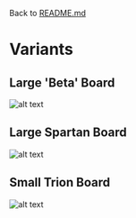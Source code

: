 Back to [README.md](../README.md)

# Variants

## Large 'Beta' Board

![alt text](https://raw.githubusercontent.com/randyrossi/vicii-kawari/main/doc/images/3T_Jumpers.png)

## Large Spartan Board

![alt text](https://raw.githubusercontent.com/randyrossi/vicii-kawari/main/doc/images/4LD_Jumpers.png)

## Small Trion Board

![alt text](https://raw.githubusercontent.com/randyrossi/vicii-kawari/main/doc/images/4LH_Jumpers.png)

